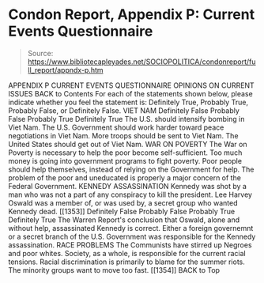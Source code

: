 # Condon Report, Appendix P: Current Events Questionnaire

> Source: https://www.bibliotecapleyades.net/SOCIOPOLITICA/condonreport/full_report/appndx-p.htm

APPENDIX P
CURRENT EVENTS QUESTIONNAIRE
OPINIONS ON CURRENT ISSUES
BACK to Contents
For each of the statements shown below, please indicate whether you feel the statement is: Definitely True, Probably True, Probably False, or Definitely False.
VIET NAM
Definitely
False
Probably
False
Probably
True
Definitely
True
The U.S. should intensify bombing in Viet Nam.
The U.S. Government should work harder toward peace negotiations in Viet Nam.
More troops should be sent to Viet Nam.
The United States should get out of Viet Nam.
WAR ON POVERTY
The War on Poverty is necessary to help the poor become self-sufficient.
Too much money is going into government programs to fight poverty.
Poor people should help themselves, instead of relying on the Government for help.
The problem of the poor and uneducated is properly a major concern of the Federal Government.
KENNEDY ASSASSINATION
Kennedy was shot by a man who was not a part of any conspiracy to kill the president.
Lee Harvey Oswald was a member of, or was used by, a secret group who wanted Kennedy dead.
[[1353]]
Definitely
False
Probably
False
Probably
True
Definitely
True
The Warren Report's conclusion that Oswald, alone and without help, assassinated Kennedy is correct.
Either a foreign governemnt or a secret branch of the U.S. Government was responsible for the Kennedy assassination.
RACE PROBLEMS
The Communists have stirred up Negroes and poor whites.
Society, as a whole, is responsible for the current racial tensions.
Racial discrimination is primarily to blame for the summer riots.
The minority groups want to move too fast.
[[1354]]
BACK to Top
